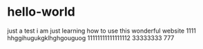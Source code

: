 # hello-world
just a test
i am just learning how to use this wonderful website 1111
hhggihugukgklhghgouguog
11111111111111112
33333333
777
